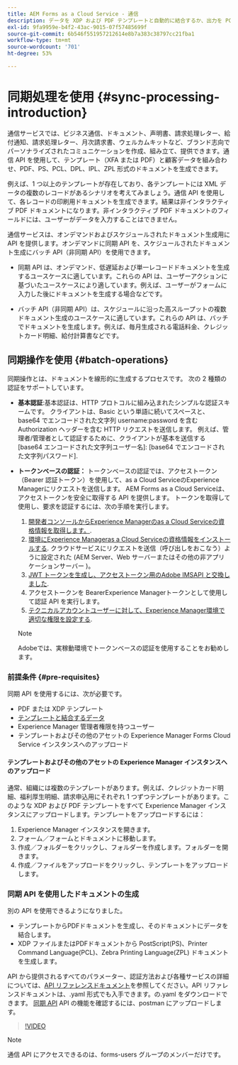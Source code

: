 ```yaml
---
title: AEM Forms as a Cloud Service - 通信
description: データを XDP および PDF テンプレートと自動的に結合するか、出力を PCL、ZPL および PostScript 形式で生成します
exl-id: 9fa9959e-b4f2-43ac-9015-07f57485699f
source-git-commit: 6b546f551957212614e8b7a383c38797cc21fba1
workflow-type: tm+mt
source-wordcount: '701'
ht-degree: 53%

---
```



# 同期処理を使用 {#sync-processing-introduction}

通信サービスでは、ビジネス通信、ドキュメント、声明書、請求処理レター、給付通知、請求処理レター、月次請求書、ウェルカムキットなど、ブランド志向でパーソナライズされたコミュニケーションを作成、組み立て、提供できます。通信 API を使用して、テンプレート（XFA または PDF）と顧客データを組み合わせ、PDF、PS、PCL、DPL、IPL、ZPL 形式のドキュメントを生成できます。

例えば、1 つ以上のテンプレートが存在しており、各テンプレートには XML データの複数のレコードがあるシナリオを考えてみましょう。通信 API を使用して、各レコードの印刷用ドキュメントを生成できます。<!-- You can also combine the records into a single document. -->結果は非インタラクティブ PDF ドキュメントになります。非インタラクティブ PDF ドキュメントのフィールドには、ユーザーがデータを入力することはできません。


通信サービスは、オンデマンドおよびスケジュールされたドキュメント生成用に API を提供します。オンデマンドに同期 API を、スケジュールされたドキュメント生成にバッチ API（非同期 API）を使用できます。

* 同期 API は、オンデマンド、低遅延および単一レコードドキュメントを生成するユースケースに適しています。これらの API は、ユーザーアクションに基づいたユースケースにより適しています。例えば、ユーザーがフォームに入力した後にドキュメントを生成する場合などです。

* バッチ API（非同期 API）は、スケジュールに沿った高スループットの複数ドキュメント生成のユースケースに適しています。これらの API は、バッチでドキュメントを生成します。例えば、毎月生成される電話料金、クレジットカード明細、給付計算書などです。

## 同期操作を使用 {#batch-operations}

同期操作とは、ドキュメントを線形的に生成するプロセスです。 次の 2 種類の認証をサポートしています。

* **基本認証**:基本認証は、HTTP プロトコルに組み込まれたシンプルな認証スキームです。 クライアントは、Basic という単語に続いてスペースと、base64 でエンコードされた文字列 username:password を含む Authorization ヘッダーを含む HTTP リクエストを送信します。 例えば、管理者/管理者として認証するために、クライアントが基本を送信する [base64 エンコードされた文字列ユーザー名]: [base64 でエンコードされた文字列パスワード].

* **トークンベースの認証：** トークンベースの認証では、アクセストークン（Bearer 認証トークン）を使用して、as a Cloud ServiceのExperience Managerにリクエストを送信します。 AEM Forms as a Cloud Serviceは、アクセストークンを安全に取得する API を提供します。 トークンを取得して使用し、要求を認証するには、次の手順を実行します。

   1. [開発者コンソールからExperience Managerのas a Cloud Serviceの資格情報を取得します。](https://experienceleague.adobe.com/docs/experience-manager-learn/getting-started-with-aem-headless/authentication/service-credentials.html).
   1. [環境にExperience Manageras a Cloud Serviceの資格情報をインストールする](https://experienceleague.adobe.com/docs/experience-manager-learn/getting-started-with-aem-headless/authentication/service-credentials.html). クラウドサービスにリクエストを送信（呼び出しをおこなう）ように設定された (AEM Server、Web サーバーまたはその他の非アプリケーションサーバー )。
   1. [JWT トークンを生成し、アクセストークン用のAdobe IMSAPI と交換しました](https://experienceleague.adobe.com/docs/experience-manager-learn/getting-started-with-aem-headless/authentication/service-credentials.html).
   1. アクセストークンを BearerExperience Managerトークンとして使用して認証 API を実行します。
   1. [テクニカルアカウントユーザーに対して、Experience Manager環境で適切な権限を設定する](https://experienceleague.adobe.com/docs/experience-manager-learn/getting-started-with-aem-headless/authentication/service-credentials.html?lang=en#configure-access-in-aem).

   >[!NOTE]
   >
   >Adobeでは、実稼動環境でトークンベースの認証を使用することをお勧めします。

### 前提条件 {#pre-requisites}

同期 API を使用するには、次が必要です。

* PDF または XDP テンプレート
* [テンプレートと結合するデータ](#form-data)
* Experience Manager 管理者権限を持つユーザー
* テンプレートおよびその他のアセットの Experience Manager Forms Cloud Service インスタンスへのアップロード

#### テンプレートおよびその他のアセットの Experience Manager インスタンスへのアップロード

通常、組織には複数のテンプレートがあります。例えば、クレジットカード明細、福利厚生明細、請求申込用にそれぞれ 1 つずつテンプレートがあります。このような XDP および PDF テンプレートをすべて Experience Manager インスタンスにアップロードします。テンプレートをアップロードするには：

1. Experience Manager インスタンスを開きます。
1. フォーム／フォームとドキュメントに移動します。
1. 作成／フォルダーをクリックし、フォルダーを作成します。フォルダーを開きます。
1. 作成／ファイルをアップロードをクリックし、テンプレートをアップロードします。

### 同期 API を使用したドキュメントの生成

別の API を使用できるようになりました。

* テンプレートからPDFドキュメントを生成し、そのドキュメントにデータを結合します。
* XDP ファイルまたはPDFドキュメントから PostScript(PS)、Printer Command Language(PCL)、Zebra Printing Language(ZPL) ドキュメントを生成します。

API から提供されるすべてのパラメーター、認証方法および各種サービスの詳細については、[API リファレンスドキュメント](https://www.adobe.io/experience-manager-forms-cloud-service-developer-reference/api/sync/#tag/Communications-Services)を参照してください。API リファレンスドキュメントは、.yaml 形式でも入手できます。の.yaml をダウンロードできます。 [同期 API](assets/sync.yaml) API の機能を確認するには、postman にアップロードします。

>[!VIDEO](https://video.tv.adobe.com/v/335771)

>[!NOTE]
>
>通信 API にアクセスできるのは、forms-users グループのメンバーだけです。

